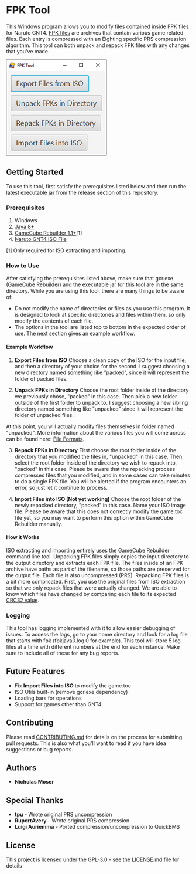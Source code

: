# FPK Tool

This Windows program allows you to modify files contained inside FPK files for Naruto GNT4. [FPK files](https://github.com/NicholasMoser/Naruto-GNT-Hacking/blob/master/gnt4/docs/file_formats/fpk.md) are archives that contain various game related files. Each entry is compressed with an Eighting specific PRS compression algorithm. This tool can both unpack and repack FPK files with any changes that you've made.

![FPK Tool](/example/fpktool.png?raw=true "FPK Tool")

## Getting Started

To use this tool, first satisfy the prerequisites listed below and then run the latest executable jar from the release section of this repository. 

### Prerequisites

1. Windows
2. [Java 8+](https://java.com/en/download/)
3. [GameCube Rebuilder 1.1+](https://www.romhacking.net/utilities/619/)[1]
4. [Naruto GNT4 ISO File](https://wiki.dolphin-emu.org/index.php?title=Ripping_Games)

[1] Only required for ISO extracting and importing.

### How to Use

After satisfying the prerequisites listed above, make sure that gcr.exe (GameCube Rebuilder) and the executable jar for this tool are in the same directory. While you are using this tool, there are many things to be aware of:
* Do not modify the name of directories or files as you use this program. It is designed to look at specific directories and files within them, so only modify the contents of each file.
* The options in the tool are listed top to bottom in the expected order of use. The next section gives an example workflow.

#### Example Workflow

1. **Export Files from ISO**
Choose a clean copy of the ISO for the input file, and then a directory of your choice for the second. I suggest choosing a new directory named something like "packed", since it will represent the folder of packed files.

2. **Unpack FPKs in Directory**
Choose the root folder inside of the directory we previously chose, "packed" in this case. Then pick a new folder outside of the first folder to unpack to. I suggest choosing a new sibling directory named something like "unpacked" since it will represent the folder of unpacked files.

At this point, you will actually modify files themselves in folder named "unpacked". More information about the various files you will come across can be found here: [File Formats](https://github.com/NicholasMoser/Naruto-GNT-Hacking/blob/master/gnt4/docs/file_formats/formats.md).

3. **Repack FPKs in Directory**
First choose the root folder inside of the directory that you modified the files in, "unpacked" in this case. Then select the root folder inside of the directory we wish to repack into, "packed" in this case. Please be aware that the repacking process compresses files that you modified, and in some cases can take minutes to do a single FPK file. You will be alerted if the program encounters an error, so just let it continue to process.

4. **Import Files into ISO (Not yet working)**
Choose the root folder of the newly repacked directory, "packed" in this case. Name your ISO image file. Please be aware that this does not correctly modify the game.toc file yet, so you may want to perform this option within GameCube Rebuilder manually.

#### How it Works

ISO extracting and importing entirely uses the GameCube Rebuilder command line tool. Unpacking FPK files simply copies the input directory to the output directory and extracts each FPK file. The files inside of an FPK archive have paths as part of the filename, so those paths are preserved for the output file. Each file is also uncompressed (PRS). Repacking FPK files is a bit more complicated. First, you use the original files from ISO extraction so that we only repack files that were actually changed. We are able to know which files have changed by comparing each file to its expected [CRC32 value](https://en.wikipedia.org/wiki/Cyclic_redundancy_check).

### Logging

This tool has logging implemented with it to allow easier debugging of issues. To access the logs, go to your home directory and look for a log file that starts with fpk (fpkjava0.log.0 for example). This tool will store 5 log files at a time with different numbers at the end for each instance. Make sure to include all of these for any bug reports.

## Future Features

* Fix **Import Files into ISO** to modify the game.toc
* ISO Utils built-in (remove gcr.exe dependency)
* Loading bars for operations
* Support for games other than GNT4

## Contributing

Please read [CONTRIBUTING.md](CONTRIBUTING.md) for details on the process for submitting pull requests. This is also what you'll want to read if you have idea suggestions or bug reports.

## Authors

* **Nicholas Moser**

## Special Thanks

* **tpu** - Wrote original PRS uncompression
* **RupertAvery** - Wrote original PRS compression
* **Luigi Auriemma** - Ported compression/uncompression to QuickBMS

## License

This project is licensed under the GPL-3.0 - see the [LICENSE.md](LICENSE.md) file for details
